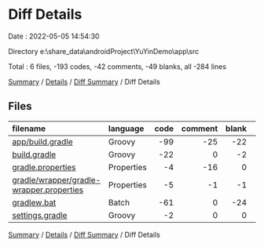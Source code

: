 # Diff Details

Date : 2022-05-05 14:54:30

Directory e:\share_data\androidProject\YuYinDemo\app\src

Total : 6 files,  -193 codes, -42 comments, -49 blanks, all -284 lines

[Summary](results.md) / [Details](details.md) / [Diff Summary](diff.md) / Diff Details

## Files
| filename | language | code | comment | blank | total |
| :--- | :--- | ---: | ---: | ---: | ---: |
| [app/build.gradle](/app/build.gradle) | Groovy | -99 | -25 | -22 | -146 |
| [build.gradle](/build.gradle) | Groovy | -22 | 0 | -2 | -24 |
| [gradle.properties](/gradle.properties) | Properties | -4 | -16 | 0 | -20 |
| [gradle/wrapper/gradle-wrapper.properties](/gradle/wrapper/gradle-wrapper.properties) | Properties | -5 | -1 | -1 | -7 |
| [gradlew.bat](/gradlew.bat) | Batch | -61 | 0 | -24 | -85 |
| [settings.gradle](/settings.gradle) | Groovy | -2 | 0 | 0 | -2 |

[Summary](results.md) / [Details](details.md) / [Diff Summary](diff.md) / Diff Details